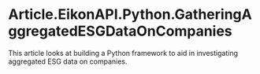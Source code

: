 # Article.EikonAPI.Python.GatheringAggregatedESGDataOnCompanies
This article looks at building a Python framework to aid in investigating aggregated ESG data on companies.
